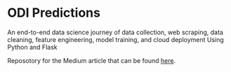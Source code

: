 # ODI Predictions

An end-to-end data science journey of data collection, web scraping, data cleaning, feature engineering, model training, and cloud deployment Using Python and Flask

Reposotory for the Medium article that can be found [here](https://towardsdatascience.com/machine-learning-from-ideation-to-a-web-app-ed5ccd3e1df1?source=friends_link&sk=2e54dc9247f0db3efafd314391f94b4f).
